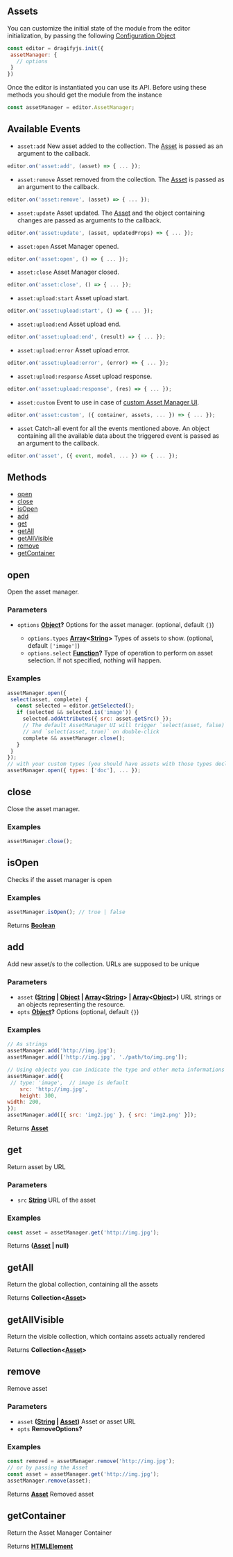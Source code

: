 <!-- Generated by documentation.js. Update this documentation by updating the source code. -->

## Assets

You can customize the initial state of the module from the editor initialization, by passing the following [Configuration Object][1]

```js
const editor = dragifyjs.init({
 assetManager: {
   // options
 }
})
```

Once the editor is instantiated you can use its API. Before using these methods you should get the module from the instance

```js
const assetManager = editor.AssetManager;
```

## Available Events
* `asset:add` New asset added to the collection. The [Asset] is passed as an argument to the callback.

```javascript
editor.on('asset:add', (asset) => { ... });
```

* `asset:remove` Asset removed from the collection. The [Asset] is passed as an argument to the callback.

```javascript
editor.on('asset:remove', (asset) => { ... });
```

* `asset:update` Asset updated. The [Asset] and the object containing changes are passed as arguments to the callback.

```javascript
editor.on('asset:update', (asset, updatedProps) => { ... });
```

* `asset:open` Asset Manager opened.

```javascript
editor.on('asset:open', () => { ... });
```

* `asset:close` Asset Manager closed.

```javascript
editor.on('asset:close', () => { ... });
```

* `asset:upload:start` Asset upload start.

```javascript
editor.on('asset:upload:start', () => { ... });
```

* `asset:upload:end` Asset upload end.

```javascript
editor.on('asset:upload:end', (result) => { ... });
```

* `asset:upload:error` Asset upload error.

```javascript
editor.on('asset:upload:error', (error) => { ... });
```

* `asset:upload:response` Asset upload response.

```javascript
editor.on('asset:upload:response', (res) => { ... });
```

* `asset:custom` Event to use in case of [custom Asset Manager UI](https\://dragifyjs.com/docs/modules/Assets.html#customization).

```javascript
editor.on('asset:custom', ({ container, assets, ... }) => { ... });
```

* `asset` Catch-all event for all the events mentioned above. An object containing all the available data about the triggered event is passed as an argument to the callback.

```javascript
editor.on('asset', ({ event, model, ... }) => { ... });
```

## Methods

*   [open][2]
*   [close][3]
*   [isOpen][4]
*   [add][5]
*   [get][6]
*   [getAll][7]
*   [getAllVisible][8]
*   [remove][9]
*   [getContainer][10]

[Asset]: asset.html

## open

Open the asset manager.

### Parameters

*   `options` **[Object][11]?** Options for the asset manager. (optional, default `{}`)

    *   `options.types` **[Array][12]<[String][13]>** Types of assets to show. (optional, default `['image']`)
    *   `options.select` **[Function][14]?** Type of operation to perform on asset selection. If not specified, nothing will happen.

### Examples

```javascript
assetManager.open({
 select(asset, complete) {
   const selected = editor.getSelected();
   if (selected && selected.is('image')) {
     selected.addAttributes({ src: asset.getSrc() });
     // The default AssetManager UI will trigger `select(asset, false)` on asset click
     // and `select(asset, true)` on double-click
     complete && assetManager.close();
   }
 }
});
// with your custom types (you should have assets with those types declared)
assetManager.open({ types: ['doc'], ... });
```

## close

Close the asset manager.

### Examples

```javascript
assetManager.close();
```

## isOpen

Checks if the asset manager is open

### Examples

```javascript
assetManager.isOpen(); // true | false
```

Returns **[Boolean][15]**&#x20;

## add

Add new asset/s to the collection. URLs are supposed to be unique

### Parameters

*   `asset` **([String][13] | [Object][11] | [Array][12]<[String][13]> | [Array][12]<[Object][11]>)** URL strings or an objects representing the resource.
*   `opts` **[Object][11]?** Options (optional, default `{}`)

### Examples

```javascript
// As strings
assetManager.add('http://img.jpg');
assetManager.add(['http://img.jpg', './path/to/img.png']);

// Using objects you can indicate the type and other meta informations
assetManager.add({
 // type: 'image',	// image is default
	src: 'http://img.jpg',
	height: 300,
width: 200,
});
assetManager.add([{ src: 'img2.jpg' }, { src: 'img2.png' }]);
```

Returns **[Asset]**&#x20;

## get

Return asset by URL

### Parameters

*   `src` **[String][13]** URL of the asset

### Examples

```javascript
const asset = assetManager.get('http://img.jpg');
```

Returns **([Asset] | null)**&#x20;

## getAll

Return the global collection, containing all the assets

Returns **Collection<[Asset]>**&#x20;

## getAllVisible

Return the visible collection, which contains assets actually rendered

Returns **Collection<[Asset]>**&#x20;

## remove

Remove asset

### Parameters

*   `asset` **([String][13] | [Asset])** Asset or asset URL
*   `opts` **RemoveOptions?**&#x20;

### Examples

```javascript
const removed = assetManager.remove('http://img.jpg');
// or by passing the Asset
const asset = assetManager.get('http://img.jpg');
assetManager.remove(asset);
```

Returns **[Asset]** Removed asset

## getContainer

Return the Asset Manager Container

Returns **[HTMLElement][16]**&#x20;

[1]: https://github.com/dragifyJS/dragifyjs/blob/master/src/asset_manager/config/config.ts

[2]: #open

[3]: #close

[4]: #isopen

[5]: #add

[6]: #get

[7]: #getall

[8]: #getallvisible

[9]: #remove

[10]: #getcontainer

[11]: https://developer.mozilla.org/docs/Web/JavaScript/Reference/Global_Objects/Object

[12]: https://developer.mozilla.org/docs/Web/JavaScript/Reference/Global_Objects/Array

[13]: https://developer.mozilla.org/docs/Web/JavaScript/Reference/Global_Objects/String

[14]: https://developer.mozilla.org/docs/Web/JavaScript/Reference/Statements/function

[15]: https://developer.mozilla.org/docs/Web/JavaScript/Reference/Global_Objects/Boolean

[16]: https://developer.mozilla.org/docs/Web/HTML/Element
